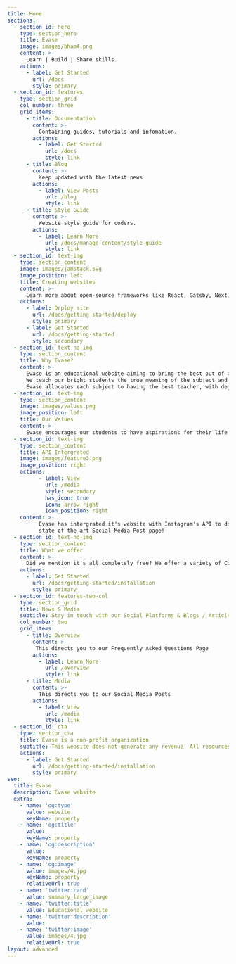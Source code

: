```yaml
---
title: Home
sections:
  - section_id: hero
    type: section_hero
    title: Evase
    image: images/bham4.png
    content: >-
      Learn | Build | Share skills.
    actions:
      - label: Get Started
        url: /docs
        style: primary
  - section_id: features
    type: section_grid
    col_number: three
    grid_items:
      - title: Documentation
        content: >-
          Containing guides, tutorials and infomation.
        actions:
          - label: Get Started
            url: /docs
            style: link
      - title: Blog
        content: >-
          Keep updated with the latest news
        actions:
          - label: View Posts
            url: /blog
            style: link
      - title: Style Guide
        content: >-
          Website style guide for coders.
        actions:
          - label: Learn More
            url: /docs/manage-content/style-guide
            style: link
  - section_id: text-img
    type: section_content
    image: images/jamstack.svg
    image_position: left
    title: Creating websites
    content: >-
      Learn more about open-source frameworks like React, Gatsby, NextJS, VueJS and how to build your own website using Netlify, Jamsack, Vercel & Bootstrap!
    actions:
      - label: Deploy site
        url: /docs/getting-started/deploy
        style: primary
      - label: Get Started
        url: /docs/getting-started
        style: secondary
  - section_id: text-no-img
    type: section_content
    title: Why Evase?
    content: >-
      Evase is an educational website aiming to bring the best out of an individual's full potential.
      We teach our bright students the true meaning of the subject and how it is applied in real-life scenarios. 
      Evase allocates each subject to having the best teacher, with degrees and worldly experiences, vast portfolios, and more!
  - section_id: text-img
    type: section_content
    image: images/values.png
    image_position: left
    title: Our Values
    content: >-
      Evase encourages our students to have aspirations for their life goals, commitment in their studies, and above all fun in all subjects.
  - section_id: text-img
    type: section_content
    title: API Intergrated
    image: images/feature3.png
    image_position: right
    actions:
          - label: View
            url: /media
            style: secondary
            has_icon: true
            icon: arrow-right
            icon_position: right
    content: >-
          Evase has intergrated it's website with Instagram's API to display it's
          state of the art Social Media Post page! 
  - section_id: text-no-img
    type: section_content
    title: What we offer
    content: >-
      Did we mention it's all completely free? We offer a variety of Courses in our catalog such as Computer Languages/Computer Sciences, Economics and Market Trading, Hosting online, Online Safety, and Cyber security. We additionally provide online classes, exercises, and homework, free sources and articles, and well as a state of the art forums for support and sharing ideas. Pushing our hungry learners to become either a developer for a big company or a small project, an economist to analyze the world's economic welfare and conditions, be an online trader, sell, buy and exchange shares and stocks, becoming online safety supervisor and teach others in schools the risks online, Learn cyber security and defend against the dark arts, See what it means to become a professional computer linguist/analyst with wealth of data or hosting and telecommunicating for the world wide web!
    actions:
      - label: Get Started
        url: /docs/getting-started/installation
        style: primary
  - section_id: features-two-col
    type: section_grid
    title: News & Media
    subtitle: Stay in touch with our Social Platforms & Blogs / Articles
    col_number: two
    grid_items:
      - title: Overview
        content: >-
         This directs you to our Frequently Asked Questions Page
        actions:
          - label: Learn More
            url: /overview
            style: link
      - title: Media
        content: >-
          This directs you to our Social Media Posts
        actions:
          - label: View
            url: /media
            style: link
  - section_id: cta
    type: section_cta
    title: Evase is a non-profit organization
    subtitle: This website does not generate any revenue. All resources are free and useable without permission.
    actions:
      - label: Get Started
        url: /docs/getting-started/installation
        style: primary
seo:
  title: Evase
  description: Evase website
  extra:
    - name: 'og:type'
      value: website
      keyName: property
    - name: 'og:title'
      value: 
      keyName: property
    - name: 'og:description'
      value:
      keyName: property
    - name: 'og:image'
      value: images/4.jpg
      keyName: property
      relativeUrl: true
    - name: 'twitter:card'
      value: summary_large_image
    - name: 'twitter:title'
      value: Educational website
    - name: 'twitter:description'
      value: 
    - name: 'twitter:image'
      value: images/4.jpg
      relativeUrl: true
layout: advanced
---
```


<html><head><meta name="facebook-domain-verification" content="m5ziozdi1up8tkaqveb5v5ihj5x2s0" /></head></html>